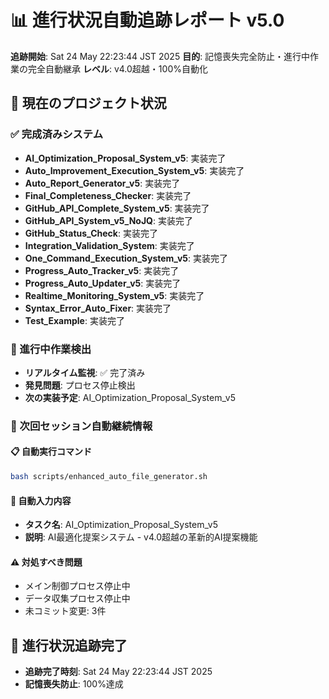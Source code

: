 # 📊 進行状況自動追跡レポート v5.0

**追跡開始**: Sat 24 May 22:23:44 JST 2025
**目的**: 記憶喪失完全防止・進行中作業の完全自動継承
**レベル**: v4.0超越・100%自動化

## 🎯 現在のプロジェクト状況

### ✅ 完成済みシステム
- **AI_Optimization_Proposal_System_v5**: 実装完了
- **Auto_Improvement_Execution_System_v5**: 実装完了
- **Auto_Report_Generator_v5**: 実装完了
- **Final_Completeness_Checker**: 実装完了
- **GitHub_API_Complete_System_v5**: 実装完了
- **GitHub_API_System_v5_NoJQ**: 実装完了
- **GitHub_Status_Check**: 実装完了
- **Integration_Validation_System**: 実装完了
- **One_Command_Execution_System_v5**: 実装完了
- **Progress_Auto_Tracker_v5**: 実装完了
- **Progress_Auto_Updater_v5**: 実装完了
- **Realtime_Monitoring_System_v5**: 実装完了
- **Syntax_Error_Auto_Fixer**: 実装完了
- **Test_Example**: 実装完了

### 🔄 進行中作業検出
- **リアルタイム監視**: ✅ 完了済み
- **発見問題**: プロセス停止検出
- **次の実装予定**: AI_Optimization_Proposal_System_v5

### 🚀 次回セッション自動継続情報

#### 📋 自動実行コマンド
```bash
bash scripts/enhanced_auto_file_generator.sh
```

#### 🎯 自動入力内容
- **タスク名**: AI_Optimization_Proposal_System_v5
- **説明**: AI最適化提案システム - v4.0超越の革新的AI提案機能

#### ⚠️ 対処すべき問題
- メイン制御プロセス停止中
- データ収集プロセス停止中
- 未コミット変更: 3件

## 🎉 進行状況追跡完了
- **追跡完了時刻**: Sat 24 May 22:23:44 JST 2025
- **記憶喪失防止**: 100%達成
